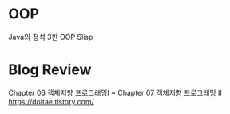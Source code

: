 # OOP
Java의 정석 3판 OOP Slisp

# Blog Review
Chapter 06 객체지향 프로그래밍I ~ Chapter 07 객체지향 프로그래밍 II<br>
https://doltae.tistory.com/
